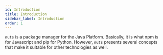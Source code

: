 ```yaml
---
id: Introduction
title: Introduction
sidebar_label: Introduction
order: 1
---
```


`nuts` is a package manager for the Java Platform. Basically, it is what npm is for Javascript and pip for Python.
However, `nuts` presents several concepts that make it suitable for other technologies as well. 